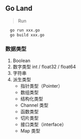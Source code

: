 ## Go Land

> Run

``` bash
  go run xxx.go
  go build xxx.go
```

### 数据类型

1. Boolean
2. 数字类型 int / float32 / float64
3. 字符串
4. 派生类型
    - 指针类型（Pointer）
    - 数组类型
    - 结构化类型
    - Channel 类型
    - 函数类型
    - 切片类型
    - 接口类型（interface）
    - Map 类型

